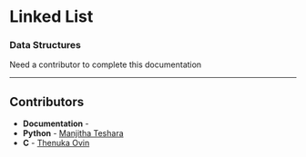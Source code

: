 # Linked List
### Data Structures 

Need a contributor to complete this documentation

------------------------------------------------------
## Contributors
- **Documentation** - 
- **Python** - [Manjitha Teshara](https://github.com/manjitha-teshara)
- **C** - [Thenuka Ovin](https://github.com/ov1n)
